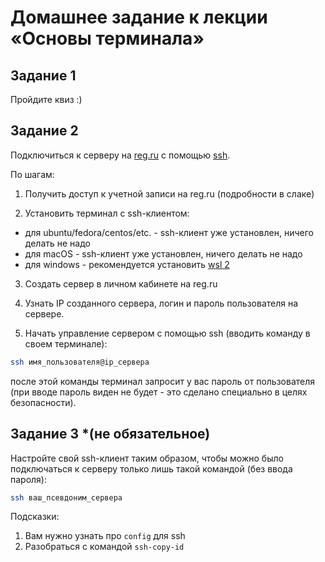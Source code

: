 # Домашнее задание к лекции «Основы терминала»

## Задание 1

Пройдите квиз :)

## Задание 2

Подключиться к серверу на [reg.ru](https://www.reg.ru/) с помощью [ssh](https://losst.ru/kak-polzovatsya-ssh).

По шагам:

1. Получить доступ к учетной записи на reg.ru (подробности в слаке)

2. Установить терминал с ssh-клиентом:

- для ubuntu/fedora/centos/etc. - ssh-клиент уже установлен, ничего делать не надо
- для macOS - ssh-клиент уже установлен, ничего делать не надо
- для windows - рекомендуется установить [wsl 2](https://docs.microsoft.com/ru-ru/windows/wsl/install-win10)

3. Создать сервер в личном кабинете на reg.ru

4. Узнать IP созданного сервера, логин и пароль пользователя на сервере.

5. Начать управление сервером с помощью ssh (вводить команду в своем терминале):

```bash
ssh имя_пользователя@ip_сервера
```

после этой команды терминал запросит у вас пароль от пользователя (при вводе пароль виден не будет - это сделано специально в целях безопасности).

## Задание 3 \*(не обязательное)

Настройте свой ssh-клиент таким образом, чтобы можно было подключаться к серверу только лишь такой командой (без ввода пароля):

```bash
ssh ваш_псевдоним_сервера
```

Подсказки:

1. Вам нужно узнать про `config` для ssh
2. Разобраться с командой `ssh-copy-id`
